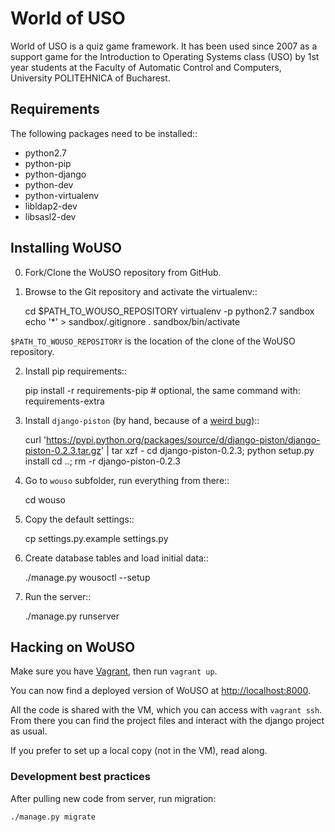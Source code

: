 # World of USO

World of USO is a quiz game framework. It has been used since 2007 as a
support game for the Introduction to Operating Systems class (USO) by
1st year students at the Faculty of Automatic Control and Computers,
University POLITEHNICA of Bucharest.


## Requirements

The following packages need to be installed::

  * python2.7
  * python-pip
  * python-django
  * python-dev
  * python-virtualenv
  * libldap2-dev
  * libsasl2-dev


## Installing WoUSO

0. Fork/Clone the WoUSO repository from GitHub.

1. Browse to the Git repository and activate the virtualenv::

    cd $PATH_TO_WOUSO_REPOSITORY
    virtualenv -p python2.7 sandbox
    echo '*' > sandbox/.gitignore
    . sandbox/bin/activate

`$PATH_TO_WOUSO_REPOSITORY` is the location of the clone of the WoUSO
repository.

2. Install pip requirements::

    pip install -r requirements-pip       # optional, the same command with: requirements-extra

3. Install `django-piston` (by hand, because of a [weird bug](https://bitbucket.org/jespern/django-piston/issue/173/attributeerror-module-object-has-no))::

    curl 'https://pypi.python.org/packages/source/d/django-piston/django-piston-0.2.3.tar.gz' | tar xzf -
    cd django-piston-0.2.3; python setup.py install
    cd ..; rm -r django-piston-0.2.3


4. Go to `wouso` subfolder, run everything from there::

    cd wouso

5. Copy the default settings::

    cp settings.py.example settings.py

6. Create database tables and load initial data::

    ./manage.py wousoctl --setup

7. Run the server::

    ./manage.py runserver


## Hacking on WoUSO

Make sure you have [Vagrant](http://www.vagrantup.com/), then run
`vagrant up`.

You can now find a deployed version of WoUSO at
[http://localhost:8000](http://localhost:8000).

All the code is shared with the VM, which you can access with `vagrant ssh`.
From there you can find the project files and interact with the django
project as usual.

If you prefer to set up a local copy (not in the VM), read along.

### Development best practices

After pulling new code from server, run migration:

    ./manage.py migrate
